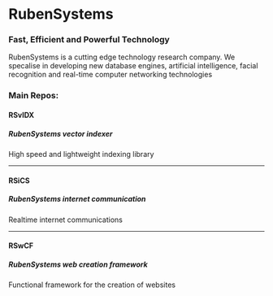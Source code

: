 # RubenSystems 

### Fast, Efficient and Powerful Technology

RubenSystems is a cutting edge technology research company. We specalise in developing new database engines, artificial intelligence, facial recognition and real-time computer networking technologies

### Main Repos:
#### RSvIDX
##### RubenSystems vector indexer
High speed and lightweight indexing library 

-----

#### RSiCS 
##### RubenSystems internet communication
Realtime internet communications 

-----

#### RSwCF 
##### RubenSystems web creation framework 
Functional framework for the creation of websites
